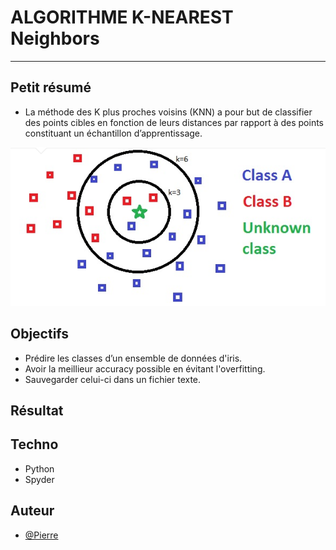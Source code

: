 # ALGORITHME K-NEAREST Neighbors

---

## Petit résumé

- La méthode des K plus proches voisins (KNN) a pour but de classifier des points cibles en fonction de leurs distances par rapport à des points constituant un échantillon d’apprentissage.
<img src="./Assets/header.png" alt="KNN" />

## Objectifs

- Prédire les classes d’un ensemble de données d'iris.
- Avoir la meillieur accuracy possible en évitant l'overfitting.
- Sauvegarder celui-ci dans un fichier texte.

## Résultat


## Techno

- Python
- Spyder

## Auteur

- [@Pierre](https://github.com/Pierre-Portfolio)